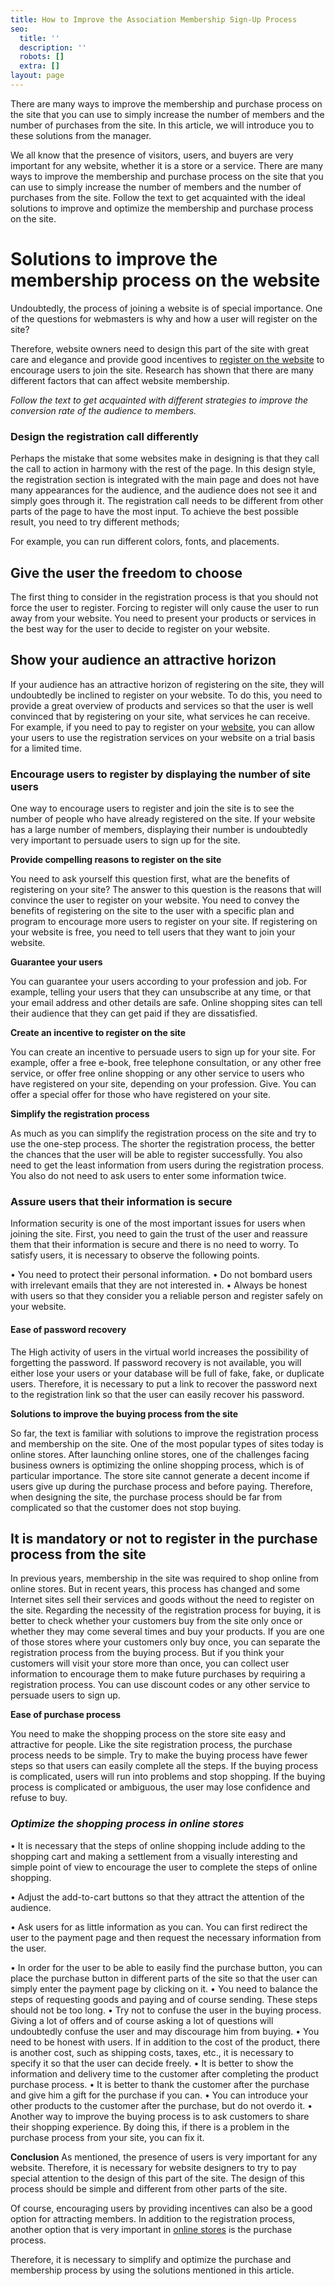 ```yaml
---
title: How to Improve the Association Membership Sign-Up Process
seo:
  title: ''
  description: ''
  robots: []
  extra: []
layout: page
---
```

There are many ways to improve the membership and purchase process on the site that you can use to simply increase the number of members and the number of purchases from the site. In this article, we will introduce you to these solutions from the manager.


We all know that the presence of visitors, users, and buyers are very important for any website, whether it is a store or a service. There are many ways to improve the membership and purchase process on the site that you can use to simply increase the number of members and the number of purchases from the site. Follow the text to get acquainted with the ideal solutions to improve and optimize the membership and purchase process on the site.

# **Solutions to improve the membership process on the website**

Undoubtedly, the process of joining a website is of special importance. One of the questions for webmasters is why and how a user will register on the site?

Therefore, website owners need to design this part of the site with great care and elegance and provide good incentives to [register on the website](https://www.signupgenius.com/go/10C0F49A4A822A5F8CF8-howtogrow) to encourage users to join the site. Research has shown that there are many different factors that can affect website membership.

*Follow the text to get acquainted with different strategies to improve the conversion rate of the audience to members.*

### Design the registration call differently

Perhaps the mistake that some websites make in designing is that they call the call to action in harmony with the rest of the page. In this design style, the registration section is integrated with the main page and does not have many appearances for the audience, and the audience does not see it and simply goes through it. The registration call needs to be different from other parts of the page to have the most input. To achieve the best possible result, you need to try different methods;

For example, you can run different colors, fonts, and placements.

## Give the user the freedom to choose

The first thing to consider in the registration process is that you should not force the user to register. Forcing to register will only cause the user to run away from your website. You need to present your products or services in the best way for the user to decide to register on your website.

## Show your audience an attractive horizon

If your audience has an attractive horizon of registering on the site, they will undoubtedly be inclined to register on your website. To do this, you need to provide a great overview of products and services so that the user is well convinced that by registering on your site, what services he can receive. For example, if you need to pay to register on your [website](https://www.targetedwebtraffic.com/?ref=134), you can allow your users to use the registration services on your website on a trial basis for a limited time.

### Encourage users to register by displaying the number of site users

One way to encourage users to register and join the site is to see the number of people who have already registered on the site. If your website has a large number of members, displaying their number is undoubtedly very important to persuade users to sign up for the site.

**Provide compelling reasons to register on the site**

You need to ask yourself this question first, what are the benefits of registering on your site? The answer to this question is the reasons that will convince the user to register on your website. You need to convey the benefits of registering on the site to the user with a specific plan and program to encourage more users to register on your site. If registering on your website is free, you need to tell users that they want to join your website.

**Guarantee your users**

You can guarantee your users according to your profession and job. For example, telling your users that they can unsubscribe at any time, or that your email address and other details are safe. Online shopping sites can tell their audience that they can get paid if they are dissatisfied.

**Create an incentive to register on the site**

You can create an incentive to persuade users to sign up for your site. For example, offer a free e-book, free telephone consultation, or any other free service, or offer free online shopping or any other service to users who have registered on your site, depending on your profession. Give. You can offer a special offer for those who have registered on your site.

**Simplify the registration process**

As much as you can simplify the registration process on the site and try to use the one-step process. The shorter the registration process, the better the chances that the user will be able to register successfully. You also need to get the least information from users during the registration process. You also do not need to ask users to enter some information twice.

### **Assure users that their information is secure**

Information security is one of the most important issues for users when joining the site. First, you need to gain the trust of the user and reassure them that their information is secure and there is no need to worry. To satisfy users, it is necessary to observe the following points.

•	You need to protect their personal information.
•	Do not bombard users with irrelevant emails that they are not interested in.
•	Always be honest with users so that they consider you a reliable person and register safely on your website.

#### **Ease of password recovery**

The High activity of users in the virtual world increases the possibility of forgetting the password. If password recovery is not available, you will either lose your users or your database will be full of fake, fake, or duplicate users. Therefore, it is necessary to put a link to recover the password next to the registration link so that the user can easily recover his password.

**Solutions to improve the buying process from the site**

So far, the text is familiar with solutions to improve the registration process and membership on the site. One of the most popular types of sites today is online stores. After launching online stores, one of the challenges facing business owners is optimizing the online shopping process, which is of particular importance. The store site cannot generate a decent income if users give up during the purchase process and before paying. Therefore, when designing the site, the purchase process should be far from complicated so that the customer does not stop buying.

## **It is mandatory or not to register in the purchase process from the site**

In previous years, membership in the site was required to shop online from online stores. But in recent years, this process has changed and some Internet sites sell their services and goods without the need to register on the site. Regarding the necessity of the registration process for buying, it is better to check whether your customers buy from the site only once or whether they may come several times and buy your products.
If you are one of those stores where your customers only buy once, you can separate the registration process from the buying process. But if you think your customers will visit your store more than once, you can collect user information to encourage them to make future purchases by requiring a registration process. You can use discount codes or any other service to persuade users to sign up.

**Ease of purchase process**

You need to make the shopping process on the store site easy and attractive for people. Like the site registration process, the purchase process needs to be simple. Try to make the buying process have fewer steps so that users can easily complete all the steps. If the buying process is complicated, users will run into problems and stop shopping. If the buying process is complicated or ambiguous, the user may lose confidence and refuse to buy.

### ***Optimize the shopping process in online stores***

•	It is necessary that the steps of online shopping include adding to the shopping cart and making a settlement from a visually interesting and simple point of view to encourage the user to complete the steps of online shopping.

•	Adjust the add-to-cart buttons so that they attract the attention of the audience.

•	Ask users for as little information as you can. You can first redirect the user to the payment page and then request the necessary information from the user.

•	In order for the user to be able to easily find the purchase button, you can place the purchase button in different parts of the site so that the user can simply enter the payment page by clicking on it.
•	You need to balance the steps of requesting goods and paying and of course sending. These steps should not be too long.
•	Try not to confuse the user in the buying process. Giving a lot of offers and of course asking a lot of questions will undoubtedly confuse the user and may discourage him from buying.
•	You need to be honest with users. If in addition to the cost of the product, there is another cost, such as shipping costs, taxes, etc., it is necessary to specify it so that the user can decide freely.
•	It is better to show the information and delivery time to the customer after completing the product purchase process.
•	It is better to thank the customer after the purchase and give him a gift for the purchase if you can.
•	You can introduce your other products to the customer after the purchase, but do not overdo it.
•	Another way to improve the buying process is to ask customers to share their shopping experience. By doing this, if there is a problem in the purchase process from your site, you can fix it.

**Conclusion**
As mentioned, the presence of users is very important for any website. Therefore, it is necessary for website designers to try to pay special attention to the design of this part of the site. The design of this process should be simple and different from other parts of the site.

Of course, encouraging users by providing incentives can also be a good option for attracting members. In addition to the registration process, another option that is very important in [online stores](https://www.seo25.com/product-category/website-traffic-packages/) is the purchase process.

Therefore, it is necessary to simplify and optimize the purchase and membership process by using the solutions mentioned in this article.
